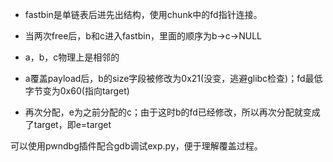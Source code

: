 
- fastbin是单链表后进先出结构，使用chunk中的fd指针连接。

- 当两次free后，b和c进入fastbin，里面的顺序为b->c->NULL

- a，b，c物理上是相邻的

- a覆盖payload后，b的size字段被修改为0x21(没变，逃避glibc检查)；fd最低字节变为0x60(指向target)

- 再次分配，e为之前分配的c；由于这时b的fd已经修改，所以再次分配就变成了target，即e=target

可以使用pwndbg插件配合gdb调试exp.py，便于理解覆盖过程。